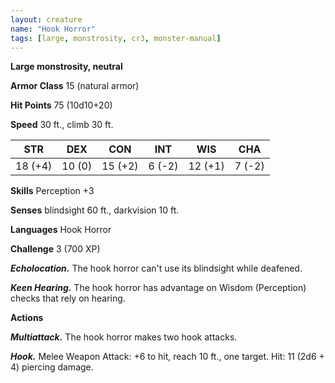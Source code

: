 ```yaml
---
layout: creature
name: "Hook Horror"
tags: [large, monstrosity, cr3, monster-manual]
---
```


**Large monstrosity, neutral**

**Armor Class** 15 (natural armor)

**Hit Points** 75 (10d10+20)

**Speed** 30 ft., climb 30 ft.

|   STR   |   DEX   |   CON   |   INT   |   WIS   |   CHA   |
|:-----:|:-----:|:-----:|:-----:|:-----:|:-----:|
| 18 (+4) | 10 (0) | 15 (+2) | 6 (-2) | 12 (+1) | 7 (-2) |

**Skills** Perception +3

**Senses** blindsight 60 ft., darkvision 10 ft.

**Languages** Hook Horror

**Challenge** 3 (700 XP)

***Echolocation.*** The hook horror can't use its blindsight while deafened.

***Keen Hearing.*** The hook horror has advantage on Wisdom (Perception) checks that rely on hearing.

**Actions**

***Multiattack.*** The hook horror makes two hook attacks.

***Hook.*** Melee Weapon Attack: +6 to hit, reach 10 ft., one target. Hit: 11 (2d6 + 4) piercing damage.

